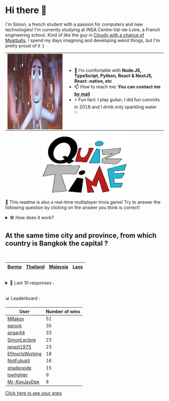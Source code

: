 # Hi there 👋

I'm Simon, a french student with a passion for computers and new technologies! I'm currently studying at INSA Centre-Val-de-Loire, a French engineering school.
Kind of like the guy in [Cloudy with a chance of Meatballs](https://www.youtube.com/watch?v=dQw4w9WgXcQ), I spend my days imagining and developing weird things, but I'm pretty proud of it :)

<table>
  <tr>
    <td><img width="450" height="240" src="./assets/cloudyWithAChanceOfMeatBalls.gif" align="left"></td>
    <td>
      <ul>
        <li>🌱 I’m comfortable with <strong>Node.JS, TypeScript, Python, React & NextJS, React-native, etc</strong></li>
        <li>📫 How to reach me: <strong>You can contact me <a href="mailto:simon-leclere@orange.fr">by mail</a></strong></li>
        <li>⚡ Fun fact: I play guitar, I did fun commits in 2018 and I drink only sparkling water ✨</li>
      </ul>
    </td>
  </tr>
</table>


<center><img width="280" height="187" src="./assets/quizTime.gif"></center>

🎲 This readme is also a real-time multiplayer trivia game! Try to answer the following question by clicking on the answer you think is correct!
<details>
  <summary>🛠️ How does it work?</summary>
  Each answer is a link to a pre-filled issue. When you press "Submit new issue", it triggers a Github action workflow that compares your answer with the correct answer, finds a new question and updates the readme.md file. Not bad huh?! This whole process only takes about 20 seconds!
</details>

## At the same time city and province, from which country is Bangkok the capital ?

<br>

| [Burma](https://github.com/SimonLeclere/SimonLeclere/issues/new?title=quiz%7C875%7CBurma&body=Just%20click%20'Submit%20new%20issue'.) | [Thailand](https://github.com/SimonLeclere/SimonLeclere/issues/new?title=quiz%7C875%7CThailand&body=Just%20click%20'Submit%20new%20issue'.) | [Malaysia](https://github.com/SimonLeclere/SimonLeclere/issues/new?title=quiz%7C875%7CMalaysia&body=Just%20click%20'Submit%20new%20issue'.) | [Laos](https://github.com/SimonLeclere/SimonLeclere/issues/new?title=quiz%7C875%7CLaos&body=Just%20click%20'Submit%20new%20issue'.) |
| - | - | - | - | 

<br>

<details>
  <summary>📒 Last 10 responses :</summary>

- **Mubelotix** answered **Mister Freeze** to `Who in the Comics has to keep their body extremely low ?` (Good answer)
- **EfilnorIsWorking** answered **Brazzaville** to `In which city of Africa did the explorer Savorgnan de Brazza give his name ?` (Good answer)
- **Apo2203** answered **70 cm** to `What is, in centimeters, the length of the tongue of an adult anteater ?` (Wrong answer)
- **Apo2203** answered **Brazzaville** to `In which city of Africa did the explorer Savorgnan de Brazza give his name ?` (Good answer)
- **SimonLeclere** answered **Melanie** to `What is the name of Bill Gates' wife, born in Dallas in 1964 ?` (Wrong answer)
- **EfilnorIsWorking** answered **Paul Allen** to `Who, with Bill Gates, is the co-founder of Microsoft ?` (Good answer)
- **EfilnorIsWorking** answered **25 to 35 h** to `How long does digestion last for a horse ?` (Wrong answer)
- **EfilnorIsWorking** answered **Mexican Coke** to `What formula does Coca-Cola use cane sugar rather than standard sugar ?` (Good answer)
- **EfilnorIsWorking** answered **Rossignol** to `What species of birds still present in Europe gringotte, quiritte or trille ?` (Good answer)
- **EfilnorIsWorking** answered **Vincent Cassel** to `From which outsider Claude Chabrol says he is the French Al Pacino ?` (Wrong answer)

</details>

<br>

📊 Leaderboard :

| User | Number of wins |
|-|-|
| [MRakox](https://github.com/MRakox) | 51 |
| [earock](https://github.com/earock) | 35 |
| [azgar44](https://github.com/azgar44) | 33 |
| [SimonLeclere](https://github.com/SimonLeclere) | 23 |
| [janast1975](https://github.com/janast1975) | 23 |
| [EfilnorIsWorking](https://github.com/EfilnorIsWorking) | 18 |
| [NotFubukIl](https://github.com/NotFubukIl) | 16 |
| [shadeoxide](https://github.com/shadeoxide) | 15 |
| [lowlighter](https://github.com/lowlighter) | 9 |
| [Mr-KayJayDee](https://github.com/Mr-KayJayDee) | 8 |

[Click here to see your stats](https://github.com/SimonLeclere/SimonLeclere/issues/new?title=MyStats&body=Just%20click%20%27Submit%20new%20issue%27.)
